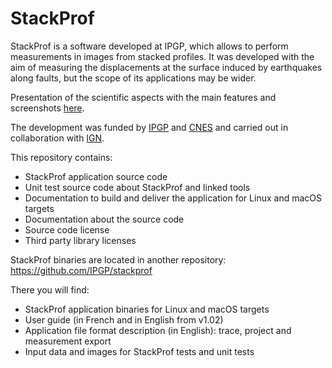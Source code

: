 
StackProf
=========

StackProf is a software developed at IPGP, which allows to perform measurements in images from stacked profiles. It was developed with the aim of measuring the displacements at the surface induced by earthquakes along faults, but the scope of its applications may be wider.

Presentation of the scientific aspects with the main features and screenshots [here](http://www.ipgp.fr/~delorme/stackprof.php).

The development was funded by [IPGP](http://www.ipgp.fr/en) and [CNES](https://cnes.fr/en/) and carried out in collaboration with [IGN](https://ign.fr/).

This repository contains:

- StackProf application source code
- Unit test source code about StackProf and linked tools
- Documentation to build and deliver the application for Linux and macOS targets
- Documentation about the source code
- Source code license
- Third party library licenses

StackProf binaries are located in another repository: https://github.com/IPGP/stackprof

There you will find:
- StackProf application binaries for Linux and macOS targets
- User guide (in French and in English from v1.02)
- Application file format description (in English): trace, project and measurement export 
- Input data and images for StackProf tests and unit tests
